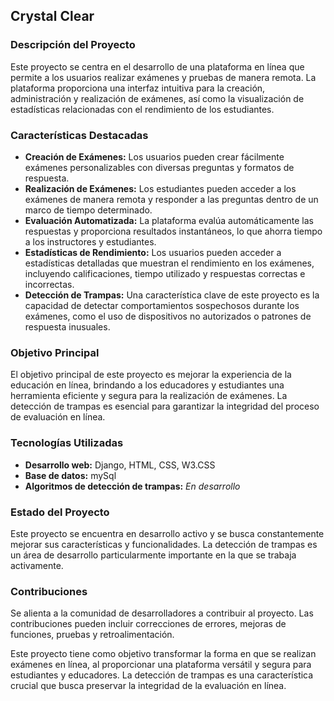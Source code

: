 ## Crystal Clear

### Descripción del Proyecto
Este proyecto se centra en el desarrollo de una plataforma en línea que permite a los usuarios realizar exámenes y pruebas de manera remota. La plataforma proporciona una interfaz intuitiva para la creación, administración y realización de exámenes, así como la visualización de estadísticas relacionadas con el rendimiento de los estudiantes.

### Características Destacadas
- **Creación de Exámenes:** Los usuarios pueden crear fácilmente exámenes personalizables con diversas preguntas y formatos de respuesta.
- **Realización de Exámenes:** Los estudiantes pueden acceder a los exámenes de manera remota y responder a las preguntas dentro de un marco de tiempo determinado.
- **Evaluación Automatizada:** La plataforma evalúa automáticamente las respuestas y proporciona resultados instantáneos, lo que ahorra tiempo a los instructores y estudiantes.
- **Estadísticas de Rendimiento:** Los usuarios pueden acceder a estadísticas detalladas que muestran el rendimiento en los exámenes, incluyendo calificaciones, tiempo utilizado y respuestas correctas e incorrectas.
- **Detección de Trampas:** Una característica clave de este proyecto es la capacidad de detectar comportamientos sospechosos durante los exámenes, como el uso de dispositivos no autorizados o patrones de respuesta inusuales.

### Objetivo Principal
El objetivo principal de este proyecto es mejorar la experiencia de la educación en línea, brindando a los educadores y estudiantes una herramienta eficiente y segura para la realización de exámenes. La detección de trampas es esencial para garantizar la integridad del proceso de evaluación en línea.

### Tecnologías Utilizadas
- **Desarrollo web:** Django, HTML, CSS, W3.CSS
- **Base de datos:** mySql
- **Algoritmos de detección de trampas:** *En desarrollo*

### Estado del Proyecto
Este proyecto se encuentra en desarrollo activo y se busca constantemente mejorar sus características y funcionalidades. La detección de trampas es un área de desarrollo particularmente importante en la que se trabaja activamente.

### Contribuciones
Se alienta a la comunidad de desarrolladores a contribuir al proyecto. Las contribuciones pueden incluir correcciones de errores, mejoras de funciones, pruebas y retroalimentación.

Este proyecto tiene como objetivo transformar la forma en que se realizan exámenes en línea, al proporcionar una plataforma versátil y segura para estudiantes y educadores. La detección de trampas es una característica crucial que busca preservar la integridad de la evaluación en línea.
